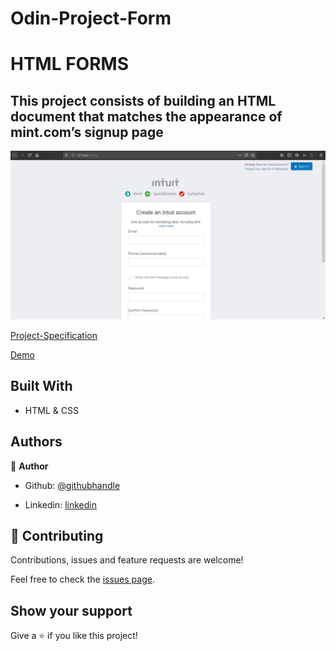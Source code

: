 # Odin-Project-Form

# HTML FORMS

## This project consists of building an HTML document that matches the appearance of mint.com’s signup page

![screenshot](./images/clone-page.jpg)

[Project-Specification](https://www.theodinproject.com/courses/html5-and-css3/lessons/html-forms)

[Demo](https://raw.githack.com/CornerstoneII/Odin-Project-Form/Signup-Clone/index.html)

## Built With

- HTML & CSS

## Authors

👤 **Author**

- Github: [@githubhandle](https://github.com/CornerstoneII)

- Linkedin: [linkedin](https://www.linkedin.com/in/oluwaseun-iyadi-773584b4/)

## 🤝 Contributing

Contributions, issues and feature requests are welcome!

Feel free to check the [issues page](issues/).

## Show your support

Give a ⭐️ if you like this project!
